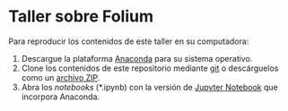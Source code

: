 # Taller sobre Folium

Para reproducir los contenidos de este taller en su computadora:

1. Descargue la plataforma [Anaconda](https://www.anaconda.com/) para su sistema operativo.
2. Clone los contenidos de este repositorio mediante [git](https://git-scm.com/) o descárguelos como un [archivo ZIP](https://github.com/mfvargas/taller-folium/archive/master.zip).
3. Abra los _notebooks_ (*.ipynb) con la versión de [Jupyter Notebook](https://jupyter.org/) que incorpora Anaconda.
